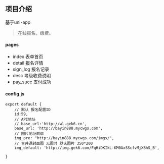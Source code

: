## 项目介绍
基于uni-app
> 在线报名，缴费。

#### pages
- index 表单首页
- detail 报名详情
- sign_log 报名记录
- desc  考级收费说明
- pay_succ 支付成功


#### config.js
```
export default {
	// 默认 报名配置ID
	id:59,
	// API地址
	// base_url:'http://wl.gek6.cn',
	base_url: 'http://bayin888.mycwgs.com',
	// 图片地址前缀
	img_pre: "http://bayin888.mycwgs.com/imgs/",
	// 合并课封面图 无图时 默认图片 350*200
	img_default: 'http://img.gek6.com/FqHiDKIkL-KM0AxSScfvMjXBhS_B',
	
}

```

